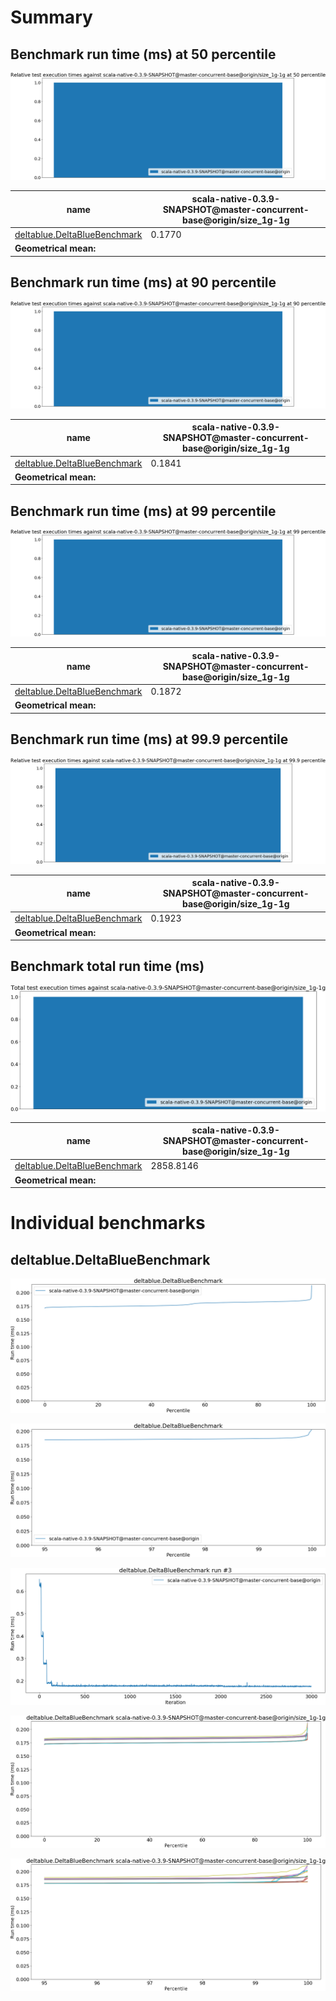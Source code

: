 # Summary
## Benchmark run time (ms) at 50 percentile 
![Relative test execution times against scala-native-0.3.9-SNAPSHOT@master-concurrent-base@origin/size_1g-1g at 50 percentile](relative_percentile_50.png)

|name | scala-native-0.3.9-SNAPSHOT@master-concurrent-base@origin/size_1g-1g|
| -- | -- |
|[deltablue.DeltaBlueBenchmark](#deltabluedeltabluebenchmark)|0.1770|
| __Geometrical mean:__||
## Benchmark run time (ms) at 90 percentile 
![Relative test execution times against scala-native-0.3.9-SNAPSHOT@master-concurrent-base@origin/size_1g-1g at 90 percentile](relative_percentile_90.png)

|name | scala-native-0.3.9-SNAPSHOT@master-concurrent-base@origin/size_1g-1g|
| -- | -- |
|[deltablue.DeltaBlueBenchmark](#deltabluedeltabluebenchmark)|0.1841|
| __Geometrical mean:__||
## Benchmark run time (ms) at 99 percentile 
![Relative test execution times against scala-native-0.3.9-SNAPSHOT@master-concurrent-base@origin/size_1g-1g at 99 percentile](relative_percentile_99.png)

|name | scala-native-0.3.9-SNAPSHOT@master-concurrent-base@origin/size_1g-1g|
| -- | -- |
|[deltablue.DeltaBlueBenchmark](#deltabluedeltabluebenchmark)|0.1872|
| __Geometrical mean:__||
## Benchmark run time (ms) at 99.9 percentile 
![Relative test execution times against scala-native-0.3.9-SNAPSHOT@master-concurrent-base@origin/size_1g-1g at 99.9 percentile](relative_percentile_99.9.png)

|name | scala-native-0.3.9-SNAPSHOT@master-concurrent-base@origin/size_1g-1g|
| -- | -- |
|[deltablue.DeltaBlueBenchmark](#deltabluedeltabluebenchmark)|0.1923|
| __Geometrical mean:__||
## Benchmark total run time (ms) 
![Total test execution times against scala-native-0.3.9-SNAPSHOT@master-concurrent-base@origin/size_1g-1g](relative_total.png)

|name | scala-native-0.3.9-SNAPSHOT@master-concurrent-base@origin/size_1g-1g|
| -- | -- |
|[deltablue.DeltaBlueBenchmark](#deltabluedeltabluebenchmark)|2858.8146|
| __Geometrical mean:__||
# Individual benchmarks
## deltablue.DeltaBlueBenchmark
![deltablue.DeltaBlueBenchmark](percentile_deltablue.DeltaBlueBenchmark.png)

![deltablue.DeltaBlueBenchmark](percentile_95plus_deltablue.DeltaBlueBenchmark.png)

![deltablue.DeltaBlueBenchmark run #3](example_run_full_3_deltablue.DeltaBlueBenchmark.png)

![deltablue.DeltaBlueBenchmark scala-native-0.3.9-SNAPSHOT@master-concurrent-base@origin/size_1g-1g](percentile_deltablue.DeltaBlueBenchmark_conf0.png)

![deltablue.DeltaBlueBenchmark scala-native-0.3.9-SNAPSHOT@master-concurrent-base@origin/size_1g-1g](percentile_95plus_deltablue.DeltaBlueBenchmark_conf0.png)

